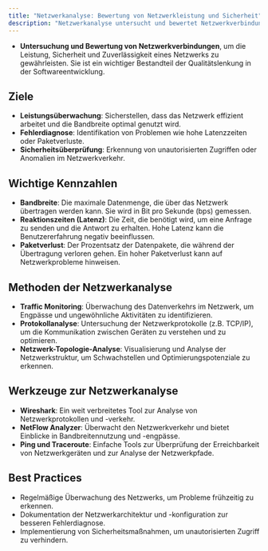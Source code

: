 ```yaml
---
title: "Netzwerkanalyse: Bewertung von Netzwerkleistung und Sicherheit"
description: "Netzwerkanalyse untersucht und bewertet Netzwerkverbindungen hinsichtlich Leistung, Sicherheit und Zuverlässigkeit. Sie umfasst Kennzahlen wie Bandbreite und Latenz sowie Methoden wie Traffic Monitoring und Protokollanalyse."
---
```


- **Untersuchung und Bewertung von Netzwerkverbindungen**, um die Leistung, Sicherheit und Zuverlässigkeit eines Netzwerks zu gewährleisten. Sie ist ein wichtiger Bestandteil der Qualitätslenkung in der Softwareentwicklung.

## Ziele
- **Leistungsüberwachung**: Sicherstellen, dass das Netzwerk effizient arbeitet und die Bandbreite optimal genutzt wird.
- **Fehlerdiagnose**: Identifikation von Problemen wie hohe Latenzzeiten oder Paketverluste.
- **Sicherheitsüberprüfung**: Erkennung von unautorisierten Zugriffen oder Anomalien im Netzwerkverkehr.

## Wichtige Kennzahlen
- **Bandbreite**: Die maximale Datenmenge, die über das Netzwerk übertragen werden kann. Sie wird in Bit pro Sekunde (bps) gemessen.
- **Reaktionszeiten (Latenz)**: Die Zeit, die benötigt wird, um eine Anfrage zu senden und die Antwort zu erhalten. Hohe Latenz kann die Benutzererfahrung negativ beeinflussen.
- **Paketverlust**: Der Prozentsatz der Datenpakete, die während der Übertragung verloren gehen. Ein hoher Paketverlust kann auf Netzwerkprobleme hinweisen.

## Methoden der Netzwerkanalyse
- **Traffic Monitoring**: Überwachung des Datenverkehrs im Netzwerk, um Engpässe und ungewöhnliche Aktivitäten zu identifizieren.
- **Protokollanalyse**: Untersuchung der Netzwerkprotokolle (z.B. TCP/IP), um die Kommunikation zwischen Geräten zu verstehen und zu optimieren.
- **Netzwerk-Topologie-Analyse**: Visualisierung und Analyse der Netzwerkstruktur, um Schwachstellen und Optimierungspotenziale zu erkennen.

## Werkzeuge zur Netzwerkanalyse
- **Wireshark**: Ein weit verbreitetes Tool zur Analyse von Netzwerkprotokollen und -verkehr.
- **NetFlow Analyzer**: Überwacht den Netzwerkverkehr und bietet Einblicke in Bandbreitennutzung und -engpässe.
- **Ping und Traceroute**: Einfache Tools zur Überprüfung der Erreichbarkeit von Netzwerkgeräten und zur Analyse der Netzwerkpfade.

## Best Practices
- Regelmäßige Überwachung des Netzwerks, um Probleme frühzeitig zu erkennen.
- Dokumentation der Netzwerkarchitektur und -konfiguration zur besseren Fehlerdiagnose.
- Implementierung von Sicherheitsmaßnahmen, um unautorisierten Zugriff zu verhindern.

